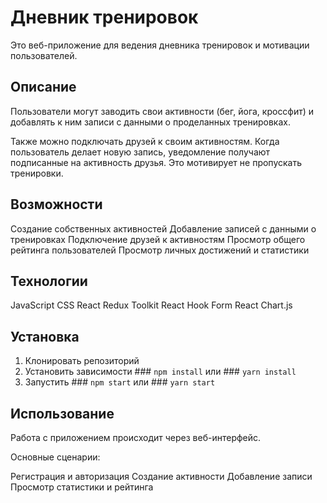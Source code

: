 # Дневник тренировок

Это веб-приложение для ведения дневника тренировок и мотивации пользователей.

## Описание

Пользователи могут заводить свои активности (бег, йога, кроссфит) и добавлять к ним записи с данными о проделанных тренировках.

Также можно подключать друзей к своим активностям. Когда пользователь делает новую запись, уведомление получают подписанные на активность друзья. Это мотивирует не пропускать тренировки.

## Возможности

Создание собственных активностей
Добавление записей с данными о тренировках
Подключение друзей к активностям
Просмотр общего рейтинга пользователей
Просмотр личных достижений и статистики

## Технологии

JavaScript 
CSS
React
Redux Toolkit
React Hook Form
React Chart.js 

## Установка

1. Клонировать репозиторий
2. Установить зависимости ### `npm install` или ### `yarn install`
3. Запустить  ### `npm start` или ### `yarn start`

## Использование

Работа с приложением происходит через веб-интерфейс.

Основные сценарии:

Регистрация и авторизация
Создание активности
Добавление записи
Просмотр статистики и рейтинга


